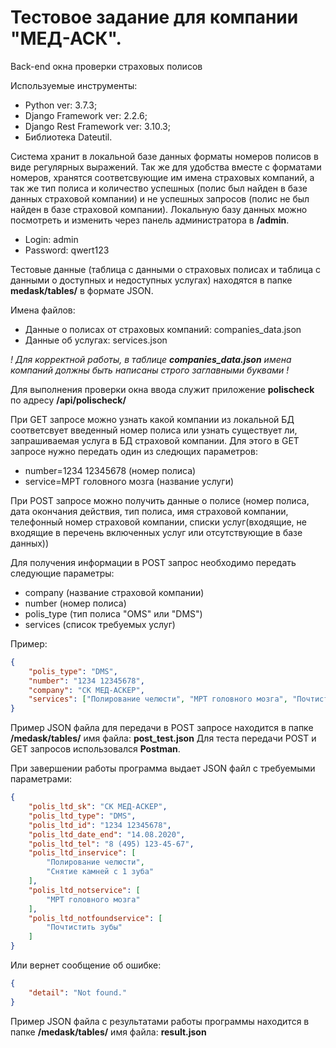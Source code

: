 # Тестовое задание для компании "МЕД-АСК".

Back-end окна проверки страховых полисов

Используемые инструменты:
- Python ver: 3.7.3;
- Django Framework ver: 2.2.6;
- Django Rest Framework ver: 3.10.3;
- Библиотека Dateutil.

Система хранит в локальной базе данных форматы номеров полисов в виде регулярных выражений. Так же для удобства вместе с форматами номеров, хранятся соответсвующие им имена страховых компаний, а так же тип полиса и количество успешных (полис был найден в базе данных страховой компании) и не успешных запросов (полис не был найден в базе страховой компании). 
Локальную базу данных можно посмотреть и изменить  через панель администратора в **/admin**. 
- Login: admin 
- Password: qwert123

Тестовые данные (таблица с данными о страховых полисах и таблица с данными о доступных и недоступных услугах) находятся в папке **medask/tables/** в формате JSON.

Имена файлов:
- Данные  о полисах от страховых компаний: companies_data.json
- Данные об услугах: services.json

*! Для корректной работы, в таблице **companies_data.json** имена компаний должны быть написаны строго заглавными буквами !*

Для выполнения проверки окна ввода служит приложение **polischeck** по адресу **/api/polischeck/**

При GET запросе можно узнать какой компании из локальной БД соответсвует введенный номер полиса или узнать существует ли, запрашиваемая услуга в БД страховой компании. Для этого в GET запросе нужно передать один из следющих параметров:
- number=1234 12345678 (номер полиса)
- service=МРТ головного мозга (название услуги)

При POST запросе можно получить данные о полисе (номер полиса, дата окончания действия, тип полиса, имя страховой компании, телефонный номер страховой компании, списки услуг(входящие, не входящие в перечень включенных услуг или отсутствующие в базе данных))

Для получения информации в POST запрос необходимо передать следующие параметры:
- company (название страховой компании)
- number (номер полиса)
- polis_type (тип полиса "OMS" или "DMS")
- services (список требуемых услуг)

Пример:
```JSON
{
	"polis_type": "DMS",
	"number": "1234 12345678",
	"company": "СК МЕД-АСКЕР",
	"services": ["Полирование челюсти", "МРТ головного мозга", "Почтистить зубы", "Снятие камней с 1 зуба"]
}
```

Пример JSON файла для передачи в POST запросе находится в папке **/medask/tables/** имя файла: **post_test.json**
Для теста передачи POST и GET запросов использовался **Postman**.

При завершении работы программа выдает JSON файл с требуемыми параметрами:
```JSON
{
    "polis_ltd_sk": "СК МЕД-АСКЕР",
    "polis_ltd_type": "DMS",
    "polis_ltd_id": "1234 12345678",
    "polis_ltd_date_end": "14.08.2020",
    "polis_ltd_tel": "8 (495) 123-45-67",
    "polis_ltd_inservice": [
        "Полирование челюсти",
        "Снятие камней с 1 зуба"
    ],
    "polis_ltd_notservice": [
        "МРТ головного мозга"
    ],
    "polis_ltd_notfoundservice": [
        "Почтистить зубы"
    ]
}
```
Или вернет сообщение об ошибке:
```JSON
{
    "detail": "Not found."
}
```
Пример JSON файла с результатами работы программы находится в папке **/medask/tables/** имя файла: **result.json**
